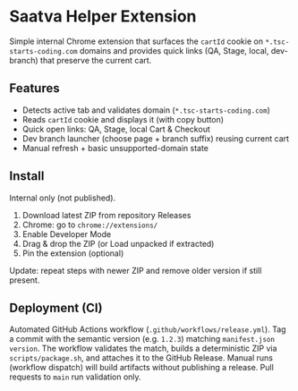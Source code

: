# Saatva Helper Extension

Simple internal Chrome extension that surfaces the `cartId` cookie on `*.tsc-starts-coding.com` domains and provides quick links (QA, Stage, local, dev-branch) that preserve the current cart.

## Features

- Detects active tab and validates domain (`*.tsc-starts-coding.com`)
- Reads `cartId` cookie and displays it (with copy button)
- Quick open links: QA, Stage, local Cart & Checkout
- Dev branch launcher (choose page + branch suffix) reusing current cart
- Manual refresh + basic unsupported-domain state

## Install

Internal only (not published).

1. Download latest ZIP from repository Releases
2. Chrome: go to `chrome://extensions/`
3. Enable Developer Mode
4. Drag & drop the ZIP (or Load unpacked if extracted)
5. Pin the extension (optional)

Update: repeat steps with newer ZIP and remove older version if still present.

## Deployment (CI)

Automated GitHub Actions workflow (`.github/workflows/release.yml`). Tag a commit with the semantic version (e.g. `1.2.3`) matching `manifest.json` `version`. The workflow validates the match, builds a deterministic ZIP via `scripts/package.sh`, and attaches it to the GitHub Release. Manual runs (workflow dispatch) will build artifacts without publishing a release. Pull requests to `main` run validation only.
